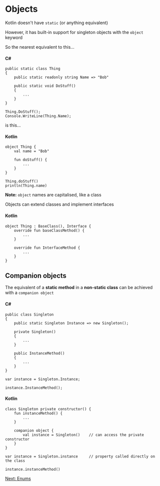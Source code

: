 # Objects
Kotlin doesn't have `static` (or anything equivalent)

However, it has built-in support for singleton objects with the `object` keyword

So the nearest equivalent to this...

#### C#
```
public static class Thing
{
    public static readonly string Name => "Bob"

    public static void DoStuff()
    {
        ...
	}
}

Thing.DoStuff();
Console.WriteLine(Thing.Name);
```

is this...

#### Kotlin
```
object Thing {
    val name = "Bob"

    fun doStuff() {
        ...
	}
}

Thing.doStuff()
println(Thing.name)
```

**Note:** `object` names are capitalised, like a class

Objects can extend classes and implement interfaces

#### Kotlin
```
object Thing : BaseClass(), Interface {
    override fun baseClassMethod() {
        ...
	}

	override fun InterfaceMethod {
        ...
	}
}
```

## Companion objects
The equivalent of a **static method** in a **non-static class** can be achieved with a `companion object`

#### C#
```
public class Singleton
{
    public static Singleton Instance => new Singleton();

    private Singleton()
    {
        ...
	}

    public InstanceMethod()
    {
        ...
	}
}

var instance = Singleton.Instance;

instance.InstanceMethod();
```

#### Kotlin
```
class Singleton private constructor() {
    fun instanceMethod() {
        ...
	}

    companion object {
        val instance = Singleton()    // can access the private constructor
	}
}

var instance = Singleton.instance     // property called directly on the class

instance.instanceMethod()
```

[Next: Enums](04-03-enums.md)
